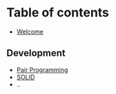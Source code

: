 # Table of contents

* [Welcome](README.md)

## Development

* [Pair Programming](development/pair-programming.md)
* [SOLID](development/solid.md)
* ..
